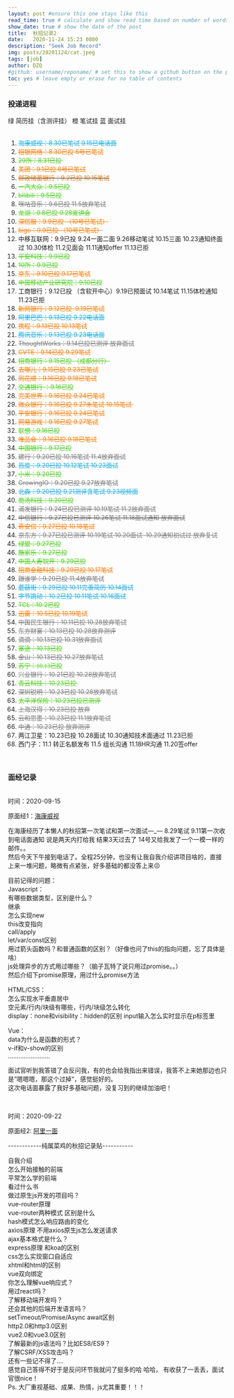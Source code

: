 ```yaml
---  
layout: post #ensure this one stays like this  
read_time: true # calculate and show read time based on number of words  
show_date: true # show the date of the post  
title:  秋招记录2
date:   2020-11-24 15:23 0800  
description: "Seek Job Record"  
img: posts/20201124/cat.jpeg  
tags: [job]  
author: DZQ  
#github: username/reponame/ # set this to show a github button on the post  
toc: yes # leave empty or erase for no table of contents  
---   
```


<h3 class="sc-cvbbAY doezLr">投递进程</h3>

<div>绿 简历挂（含测评挂） 橙 笔试挂 蓝 面试挂</div>
<div><br></div>
  <ol>
    <li>
      <div><span style="color: rgb(26, 173, 224); text-decoration: line-through;">海康威视：8.30已笔试 9.15已电话面</span></div></li>
      <li><div><span style="color: rgb(250, 122, 0); text-decoration: line-through;">招银网络：8.30已投 6号已笔试</span></div></li>
    <li>
      <div><span style="color: rgb(77, 206, 29); text-decoration: line-through;">29所：8.31已投&nbsp;</span></div></li>
    <li>
      <div><span style="color: rgb(250, 122, 0); text-decoration: line-through;">美团：9.1已投 6号已笔试</span></div></li><li><div><strike><font style="color: rgb(250, 122, 0);">邮政储蓄银行：9.2已投 10.15笔试</font></strike></div></li><li><div><span style="color: rgb(77, 206, 29); text-decoration: line-through;">一汽大众：9.5已投</span></div></li><li><div><span style="color: rgb(77, 206, 29); text-decoration: line-through;">bilibili：9.5已投</span></div></li><li><div><span style="color: rgb(121, 121, 121); text-decoration: line-through;">咪咕音乐：9.6已投 11.5放弃笔试</span></div></li><li><div><span style="color: rgb(77, 206, 29); text-decoration: line-through;">龙湖：9.8已投 9.28宣讲会</span></div></li><li><div><span style="color: rgb(250, 122, 0); text-decoration: line-through;">深信服：9.9已投 （10号已笔试）</span></div></li><li><div><span style="color: rgb(250, 122, 0); text-decoration: line-through;">bigo：9.9已投&nbsp;（10号已笔试）</span></div></li><li><div>中移互联网：9.9已投 9.24一面二面 9.26移动笔试 10.15三面 10.23通知终面过 10.30体检 11.2见面会 11.11通知offer 11.13已拒</div></li><li><div><span style="color: rgb(77, 206, 29); text-decoration: line-through;">平安科技：9.9已投</span></div></li><li><div><span style="color: rgb(77, 206, 29); text-decoration: line-through;">10所：9.9已投</span></div></li><li><div><span style="color: rgb(250, 122, 0); text-decoration: line-through;">京东：9.10已投 9.17已笔试</span></div></li><li><div><span style="color: rgb(77, 206, 29); text-decoration: line-through;">中国移动产业研究院：9.10已投</span></div></li><li><div>工商银行：9.12已投 （含软开中心）9.19已预面试 10.14笔试 11.15体检通知 11.23已拒</div></li><li><div><span style="color: rgb(250, 122, 0); text-decoration: line-through;">新网银行：9.12已投&nbsp; 9.19已笔试</span></div></li><li><div><span style="color: rgb(26, 173, 224); text-decoration: line-through;">阿里巴巴：9.13已投 9.22电话面</span></div></li><li><div><span style="color: rgb(250, 122, 0); text-decoration: line-through;">携程：9.13已投 10.13笔试</span></div></li><li><div><span style="color: rgb(26, 173, 224); text-decoration: line-through;">腾讯音乐：9.13已投 9.23电话面</span></div></li><li><div><span style="color: rgb(121, 121, 121); text-decoration: line-through;">ThoughtWorks：9.14已投已测评 放弃面试</span></div></li><li><div><span style="color: rgb(250, 122, 0); text-decoration: line-through;">CVTE：9.14已投 9.29笔试</span></div></li><li><div><span style="color: rgb(77, 206, 29); text-decoration: line-through;">招商银行：9.15已投 （成都分行）</span></div></li><li><div><span style="color: rgb(250, 122, 0); text-decoration: line-through;">去哪儿：9.15已投 9.23已笔试</span></div></li><li><div><span style="color: rgb(250, 122, 0); text-decoration: line-through;">同花顺：9.16已投&nbsp;9.18已笔试</span></div></li><li><div><span style="color: rgb(77, 206, 29); text-decoration: line-through;">交通银行&nbsp;：9.16已投</span></div></li><li><div><span style="color: rgb(250, 122, 0); text-decoration: line-through;">完美世界：9.16已投 9.24已笔试</span></div></li><li><div><span style="color: rgb(250, 122, 0); text-decoration: line-through;">微众银行：9.16已投 9.27未笔试 10.15笔试&nbsp;</span></div></li><li><div><span style="color: rgb(250, 122, 0); text-decoration: line-through;">平安银行：9.16已投 9.24已笔试</span></div></li><li><div><span style="color: rgb(250, 122, 0); text-decoration: line-through;">网易游戏：9.16已投 9.27笔试</span></div></li><li><div><span style="color: rgb(77, 206, 29); text-decoration: line-through;">联想：9.16已投</span></div></li><li><div><span style="color: rgb(250, 122, 0); text-decoration: line-through;">唯品会：9.16已投 9.18已笔试</span></div></li><li><div><span style="color: rgb(77, 206, 29); text-decoration: line-through;">中国银行：9.17已投</span></div></li><li><div><span style="color: rgb(121, 121, 121); text-decoration: line-through;">建行：9.20已投 10.16笔试 11.4放弃面试</span></div></li><li><div><span style="color: rgb(26, 173, 224); text-decoration: line-through;">百度：9.20已投 10.12笔试 10.23面试</span></div></li><li><div><span style="text-decoration: line-through; color: rgb(77, 206, 29);">小米：9.20已投</span></div></li><li><div><span style="color: rgb(121, 121, 121); text-decoration: line-through;">GrowingIO：9.20已投&nbsp;9.27放弃笔</span><span style="color: rgb(121, 121, 121); text-decoration: line-through;">试</span></div></li><li><div><span style="color: rgb(26, 173, 224); text-decoration: line-through;">北森：9.20已投 9.21测评含笔试 9.23视频面</span></div></li><li><div><span style="text-decoration: line-through; color: rgb(77, 206, 29);">商汤科技：9.20已投</span></div></li><li><div><span style="color: rgb(121, 121, 121); text-decoration: line-through;">浦发银行：9.24已投已测评 10.19笔试 11.2放弃面试</span></div></li><li><div><strike><font style="color: rgb(121, 121, 121);">中信银行：9.27已投已测评 10.26笔试 11.18面试通知 放弃面试</font></strike></div></li><li><div><span style="color: rgb(250, 122, 0); text-decoration: line-through;">奇安信：9.27已投 10.18笔试</span></div></li><li><div><span style="color: rgb(121, 121, 121); text-decoration: line-through;">京东方：9.27已投已测评 10.19笔试 10.20面试&nbsp; 10.29通知初试过 放弃复试</span></div></li><li><div><span style="text-decoration: line-through; color: rgb(77, 206, 29);">绿盟：9.27已投</span></div></li><li><div><span style="text-decoration: line-through; color: rgb(77, 206, 29);">酷家乐：9.27已投</span></div></li><li><div><span style="color: rgb(77, 206, 29); text-decoration: line-through;">中国人寿软开：9.29已投</span></div></li><li><div><span style="color: rgb(250, 122, 0); text-decoration: line-through;">招商金融科技：9.29已投 10.17笔试</span></div></li><li><div><span style="color: rgb(121, 121, 121); text-decoration: line-through;">跟谁学：9.29已投 11.4放弃笔试</span></div></li><li><div><span style="color: rgb(26, 173, 224); text-decoration: line-through;">蘑菇街：9.29已投 10.11完善简历 10.14面试</span></div></li><li><div><span style="color: rgb(26, 173, 224); text-decoration: line-through;">字节跳动：10.2已投 10.11笔试 10.16面试</span></div></li><li><div><span style="text-decoration: line-through; color: rgb(77, 206, 29);">TCL：10.2已投</span></div></li><li><div><span style="color: rgb(250, 122, 0); text-decoration: line-through;">迅雷：10.5已投 10.19笔试</span></div></li><li><div><span style="color: rgb(121, 121, 121); text-decoration: line-through;">中国民生银行：10.11已投 10.28放弃笔试</span></div></li><li><div><span style="color: rgb(121, 121, 121); text-decoration: line-through;">东方财富：10.13已投 10.28放弃测评</span></div></li><li><div><span style="color: rgb(121, 121, 121); text-decoration: line-through;">滴滴：10.13已投 10.31放弃面试</span></div></li><li><div><span style="text-decoration: line-through; color: rgb(77, 206, 29);">富途：10.13已投</span></div></li><li><div><span style="color: rgb(121, 121, 121); text-decoration: line-through;">金山：10.13已投 10.27放弃笔试</span></div></li><li><div><span style="color: rgb(77, 206, 29); text-decoration: line-through;">苏宁：</span><span style="letter-spacing: normal; orphans: 2; text-indent: 0px; text-transform: none; white-space: normal; widows: 2; word-spacing: 0px; -webkit-text-stroke-width: 0px; color: rgb(77, 206, 29); text-decoration: line-through; font-family: 微软雅黑; font-variant-caps: normal; font-variant-ligatures: normal;">10.13已投</span></div></li><li><div><span style="color: rgb(121, 121, 121); text-decoration: line-through;">兴业银行：10.21已投 10.28放弃笔试</span></div></li><li><div><span style="text-decoration: line-through; color: rgb(77, 206, 29);">青云科技：10.23已投&nbsp;</span></div></li><li><div><span style="color: rgb(121, 121, 121); text-decoration: line-through;">深圳锐明：10.23已投 10.28放弃笔试</span></div></li><li><div><span style="color: rgb(77, 206, 29); text-decoration: line-through;">太平洋保险：10.23已投已测评</span></div></li><li><div><span style="color: rgb(121, 121, 121); text-decoration: line-through;">上海汉得：10.23已投 放弃</span></div></li><li><div><span style="color: rgb(121, 121, 121); text-decoration: line-through;">云和恩墨：10.23已投 11.1放弃笔试</span></div></li><li><div><span style="color: rgb(121, 121, 121); text-decoration: line-through;">中通：10.23已投 放弃测评</span></div></li><li><div>两江卫星：10.23已投 10.28面试 10.30通知技术面通过 11.23已拒</div></li><li><div>西门子：11.1 转正名额发布 11.5 组长沟通 11.18HR沟通 11.20签offer</div></li></ol><div><br></div>

<h3 class="sc-cvbbAY doezLr">面经记录</h3>
<div><br></div>
时间：2020-09-15 

原面经1：[海康威视](https://www.nowcoder.com/discuss/511810)

在海康经历了本懒人的秋招第一次笔试和第一次面试—_—
8.29笔试 9.11第一次收到电话面通知 说是两天内打给我 结果3天过去了 14号又给我发了一个一模一样的邮件。。  
然后今天下午接到电话了。全程25分钟，也没有让我自我介绍讲项目啥的，直接上来一堆问题，略微有点紧张，好多基础的都没答上来😣  

目前记得的问题：  
Javascript：  
有哪些数据类型，区别是什么？  
继承  
怎么实现new  
this改变指向  
call/apply  
let/var/const区别  
用过箭头函数吗？和普通函数的区别？（好像也问了this的指向问题，忘了具体是啥）  
js处理异步的方式用过哪些？（脑子瓦特了说只用过promise。。）  
然后介绍下promise原理，用过什么promise方法

HTML/CSS：  
怎么实现水平垂直居中  
空元素/行内/块级有哪些，行内/块级怎么转化  
display：none和visibility：hidden的区别
input输入怎么实时显示在p标签里  

Vue：  
data为什么是函数的形式？  
v-if和v-show的区别  
……………………  

面试官听到我答错了会反问我，有的也会给我指出来错误，我答不上来她那边也只是”嗯嗯嗯，那这个过掉“，感觉挺好的。  
这次电话面暴露了我好多基础问题，没复习到的继续加油吧！  
<div><br></div>
 
时间：2020-09-22
  
原面经2: [阿里一面](https://www.nowcoder.com/discuss/520778)  

------------纯属菜鸡的秋招记录贴-----------  

自我介绍   
怎么开始接触的前端  
平常怎么学的前端  
看过什么书  
做过原生js开发的项目吗？  
vue-router原理  
vue-router两种模式 区别是什么  
hash模式怎么响应路由的变化  
axios原理 不用axios原生js怎么发送请求  
ajax基本格式是什么？  
express原理 和koa的区别  
css怎么实现窗口自适应  
xhtml和html的区别  
vue双向绑定  
你怎么理解vue响应式？  
用过react吗？  
了解移动端开发吗？  
还会其他的后端开发语言吗？  
setTimeout/Promise/Async await区别  
http2.0和http3.0区别  
vue2.0和vue3.0区别  
了解最新的js语法吗？比如ES8/ES9？  
了解CSRF/XSS攻击吗？  
还有一些记不得了....  
感觉自己答得不好于是反问环节我就问了挺多的哈 哈哈， 有收获了一丢丢，面试官很nice！  
Ps. 大厂重视基础、成果、热情，js尤其重要！！！
